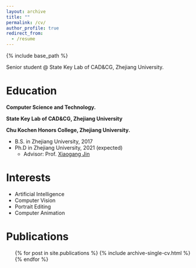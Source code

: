 ```yaml
---
layout: archive
title: ""
permalink: /cv/
author_profile: true
redirect_from:
  - /resume
---
```


{% include base_path %}

Senior student @ State Key Lab of CAD&CG, Zhejiang University.

Education
======
**Computer Science and Technology.**

**State Key Lab of CAD&CG, Zhejiang University**

**Chu Kochen Honors College, Zhejiang University.**

* B.S. in Zhejiang University, 2017
* Ph.D in Zhejiang University, 2021 (expected)
  * Advisor: Prof. [Xiaogang Jin](http://www.cad.zju.edu.cn/home/jin/)

<!-- Work experience
======
* Summer 2015: Research Assistant
  * Github University
  * Duties included: Tagging issues
  * Supervisor: Professor Git

* Fall 2015: Research Assistant
  * Github University
  * Duties included: Merging pull requests
  * Supervisor: Professor Hub -->
  
Interests
======
* Artificial Intelligence
* Computer Vision
* Portrait Editing
* Computer Animation

Publications
======
  <ul>{% for post in site.publications %}
    {% include archive-single-cv.html %}
  {% endfor %}</ul>
  
<!-- Talks
======
  <ul>{% for post in site.talks %}
    {% include archive-single-talk-cv.html %}
  {% endfor %}</ul>
  
Teaching
======
  <ul>{% for post in site.teaching %}
    {% include archive-single-cv.html %}
  {% endfor %}</ul>
  
Service and leadership
======
* Currently signed in to 43 different slack teams -->
